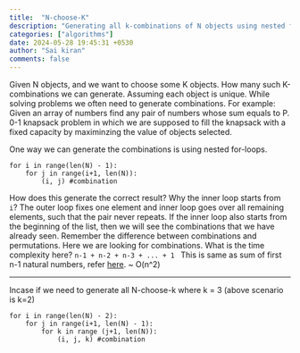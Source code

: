 ```yaml
---
title:  "N-choose-K"
description: "Generating all k-combinations of N objects using nested for loops"
categories: ["algorithms"]
date: 2024-05-28 19:45:31 +0530
author: "Sai kiran"
comments: false
---
```


Given N objects, and we want to choose some K objects. How many such K-combinations we can generate. Assuming each object is unique. While solving problems we often need to generate combinations. For example: Given an array of numbers find any pair of numbers whose sum equals to P. 0-1 knapsack problem in which we are supposed to fill the knapsack with a fixed capacity by maximinzing the value of objects selected.

One way we can generate the combinations is using nested for-loops. 

```#Generate combinations of N-choose-2
for i in range(len(N) - 1):
    for j in range(i+1, len(N)):
        (i, j) #combination
```

How does this generate the correct result? Why the inner loop starts from `i`?
The outer loop fixes one element and inner loop goes over all remaining elements, such that the pair never repeats. If the inner loop also starts from the beginning of the list, then we will see the combinations that we have already seen.
Remember the difference between combinations and permutations. Here we are looking for combinations.
What is the time complexity here?
```n-1 + n-2 + n-3 + ... + 1 ```
This is same as sum of first n-1 natural numbers, refer [here](https://en.wikipedia.org/wiki/1_%2B_2_%2B_3_%2B_4_%2B_%E2%8B%AF). ~ O(n^2)

------

Incase if we need to generate all N-choose-k where k = 3 (above scenario is k=2)

```#Generate combinations of N-choose-2
for i in range(len(N) - 2):
    for j in range(i+1, len(N) - 1):
        for k in range (j+1, len(N)):
            (i, j, k) #combination
```
